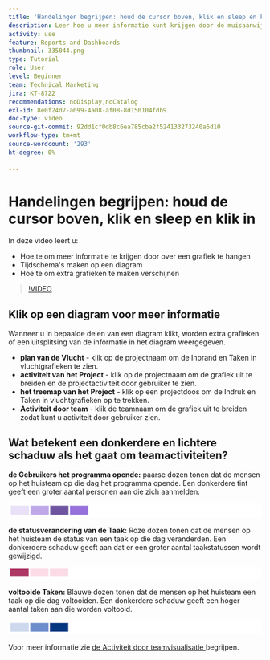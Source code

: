 ```yaml
---
title: 'Handelingen begrijpen: houd de cursor boven, klik en sleep en klik in'
description: Leer hoe u meer informatie kunt krijgen door de muisaanwijzer boven een diagram te houden, een tijdframe op een diagram te maken en extra grafieken te maken, allemaal in [!UICONTROL Enhanced analytics] .
activity: use
feature: Reports and Dashboards
thumbnail: 335044.png
type: Tutorial
role: User
level: Beginner
team: Technical Marketing
jira: KT-8722
recommendations: noDisplay,noCatalog
exl-id: 8e0f24d7-a099-4a08-af08-8d150104fdb9
doc-type: video
source-git-commit: 92dd1cf0db8c6ea785cba2f524133273240a6d10
workflow-type: tm+mt
source-wordcount: '293'
ht-degree: 0%

---
```


# Handelingen begrijpen: houd de cursor boven, klik en sleep en klik in

In deze video leert u:

* Hoe te om meer informatie te krijgen door over een grafiek te hangen
* Tijdschema&#39;s maken op een diagram
* Hoe te om extra grafieken te maken verschijnen

>[!VIDEO](https://video.tv.adobe.com/v/335044/?quality=12&learn=on)

## Klik op een diagram voor meer informatie

Wanneer u in bepaalde delen van een diagram klikt, worden extra grafieken of een uitsplitsing van de informatie in het diagram weergegeven.

* **plan van de Vlucht** - klik op de projectnaam om de Inbrand en Taken in vluchtgrafieken te zien.
* **activiteit van het Project** - klik op de projectnaam om de grafiek uit te breiden en de projectactiviteit door gebruiker te zien.
* **het treemap van het Project** - klik op een projectdoos om de Indruk en Taken in vluchtgrafieken op te trekken.
* **Activiteit door team** - klik de teamnaam om de grafiek uit te breiden zodat kunt u activiteit door gebruiker zien.

## Wat betekent een donkerdere en lichtere schaduw als het gaat om teamactiviteiten?

**de Gebruikers het programma opende:** paarse dozen tonen dat de mensen op het huisteam op die dag het programma opende. Een donkerdere tint geeft een groter aantal personen aan die zich aanmelden.

![ een beeld van paarse gearceerde dozen ](assets/purple-shaded-boxes.png)

**de statusverandering van de Taak:** Roze dozen tonen dat de mensen op het huisteam de status van een taak op die dag veranderden. Een donkerdere schaduw geeft aan dat er een groter aantal taakstatussen wordt gewijzigd.

![ een beeld van roze gearceerde dozen ](assets/pink-shaded-boxes.png)

**voltooide Taken:** Blauwe dozen tonen dat de mensen op het huisteam een taak op die dag voltooiden. Een donkerdere schaduw geeft een hoger aantal taken aan die worden voltooid.

![ een beeld van blauwe gearceerde dozen ](assets/blue-shaded-boxes.png)

Voor meer informatie zie [ de Activiteit door teamvisualisatie ](https://experienceleague.adobe.com/docs/workfront/using/reporting/enhanced-analytics/activity-by-team-overview.html?lang=en) begrijpen.
